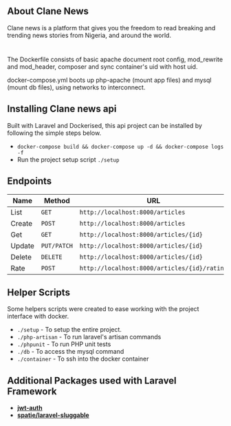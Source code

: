## About Clane News

Clane news is a platform that gives you the freedom to read breaking and trending news stories from Nigeria, and around the world.
#
The Dockerfile consists of basic apache document root config, mod_rewrite and mod_header, composer and sync container's uid with host uid.

docker-compose.yml boots up php-apache (mount app files) and mysql (mount db files), using networks to interconnect. 

## Installing Clane news api

Built with Laravel and Dockerised, this api project can be installed by following the simple steps below.
- `docker-compose build && docker-compose up -d && docker-compose logs -f`
- Run the project setup script `./setup`


## Endpoints

| Name   | Method      | URL                                          | Protected |
| ---    | ---         | ---                                          | ---       |
| List   | `GET`       | `http://localhost:8000/articles`             | ✘         |
| Create | `POST`      | `http://localhost:8000/articles`             | ✓         |
| Get    | `GET`       | `http://localhost:8000/articles/{id}`        | ✘         |
| Update | `PUT/PATCH` | `http://localhost:8000/articles/{id}`        | ✓         |
| Delete | `DELETE`    | `http://localhost:8000/articles/{id}`        | ✓         |
| Rate   | `POST`      | `http://localhost:8000/articles/{id}/rating` | ✘         |



## Helper Scripts
Some helpers scripts were created to ease working with the project interface with docker.
- `./setup` - To setup the entire project.
- `./php-artisan` - To run laravel's artisan commands
- `./phpunit` - To run PHP unit tests
- `./db` - To access the mysql command
- `./container` - To ssh into the docker container


## Additional Packages used with Laravel Framework
- **[jwt-auth](https://github.com/tymondesigns/jwt-auth/tree/1.0.0-rc.5)**
- **[spatie/laravel-sluggable](https://github.com/spatie/laravel-sluggable)**
